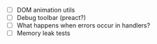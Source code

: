  - [ ] DOM animation utils
 - [ ] Debug toolbar (preact?)
 - [ ] What happens when errors occur in handlers?
 - [ ] Memory leak tests